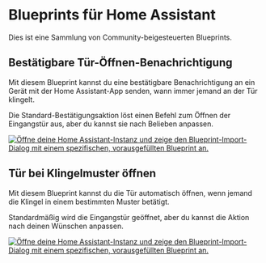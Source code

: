 # Blueprints für Home Assistant

Dies ist eine Sammlung von Community-beigesteuerten Blueprints.

## Bestätigbare Tür-Öffnen-Benachrichtigung

Mit diesem Blueprint kannst du eine bestätigbare Benachrichtigung an ein Gerät mit der Home Assistant-App senden, wann immer jemand an der Tür klingelt.

Die Standard-Bestätigungsaktion löst einen Befehl zum Öffnen der Eingangstür aus, aber du kannst sie nach Belieben anpassen.

[![Öffne deine Home Assistant-Instanz und zeige den Blueprint-Import-Dialog mit einem spezifischen, vorausgefüllten Blueprint an.](https://my.home-assistant.io/badges/blueprint_import.svg)](https://my.home-assistant.io/redirect/blueprint_import/?blueprint_url=https%3A%2F%2Fgithub.com%2Fazoninc%2Fdoorman%2Fblob%2Fdev%2Fblueprints%2Fconfirmable_open_door_notification.yaml)

## Tür bei Klingelmuster öffnen

Mit diesem Blueprint kannst du die Tür automatisch öffnen, wenn jemand die Klingel in einem bestimmten Muster betätigt.  

Standardmäßig wird die Eingangstür geöffnet, aber du kannst die Aktion nach deinen Wünschen anpassen.  

[![Öffne deine Home Assistant-Instanz und zeige den Blueprint-Import-Dialog mit einem spezifischen, vorausgefüllten Blueprint an.](https://my.home-assistant.io/badges/blueprint_import.svg)](https://my.home-assistant.io/redirect/blueprint_import/?blueprint_url=https%3A%2F%2Fgithub.com%2Fazoninc%2Fdoorman%2Fblob%2Fdev%2Fblueprints%2Fopen_door_on_pattern.yaml)